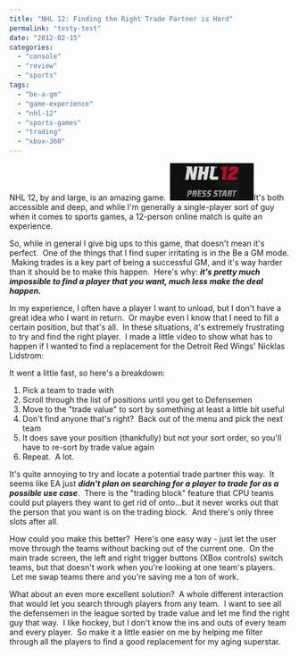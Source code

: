```yaml
---
title: "NHL 12: Finding the Right Trade Partner is Hard"
permalink: "testy-test"
date: "2012-02-15"
categories: 
  - "console"
  - "review"
  - "sports"
tags: 
  - "be-a-gm"
  - "game-experience"
  - "nhl-12"
  - "sports-games"
  - "trading"
  - "xbox-360"
---
```


NHL 12, by and large, is an amazing game.  [![NHL 12 Title Screen](images/120130-1944-06-e1327972232435-150x67.jpg "NHL 12 Title Screen")](http://www.thatgamesux.com/wp-content/uploads/2012/01/120130-1944-06.jpg)It's both accessible and deep, and while I'm generally a single-player sort of guy when it comes to sports games, a 12-person online match is quite an experience.

So, while in general I give big ups to this game, that doesn't mean it's perfect.  One of the things that I find super irritating is in the Be a GM mode.  Making trades is a key part of being a successful GM, and it's way harder than it should be to make this happen.  Here's why: **_it's pretty much impossible to find a player that you want, much less make the deal happen._**

In my experience, I often have a player I want to unload, but I don't have a great idea who I want in return.  Or maybe even I know that I need to fill a certain position, but that's all.  In these situations, it's extremely frustrating to try and find the right player.  I made a little video to show what has to happen if I wanted to find a replacement for the Detroit Red Wings' Nicklas Lidstrom:

It went a little fast, so here's a breakdown:

1. Pick a team to trade with
2. Scroll through the list of positions until you get to Defensemen
3. Move to the "trade value" to sort by something at least a little bit useful
4. Don't find anyone that's right?  Back out of the menu and pick the next team
5. It does save your position (thankfully) but not your sort order, so you'll have to re-sort by trade value again
6. Repeat.  A lot.

It's quite annoying to try and locate a potential trade partner this way.  It seems like EA just **_didn't plan on searching for a player to trade for as a possible use case_**.  There is the "trading block" feature that CPU teams could put players they want to get rid of onto...but it never works out that the person that you want is on the trading block.  And there's only three slots after all.

How could you make this better?  Here's one easy way - just let the user move through the teams without backing out of the current one.  On the main trade screen, the left and right trigger buttons (XBox controls) switch teams, but that doesn't work when you're looking at one team's players.  Let me swap teams there and you're saving me a ton of work.

What about an even more excellent solution?  A whole different interaction that would let you search through players from any team.  I want to see all the defensemen in the league sorted by trade value and let me find the right guy that way.  I like hockey, but I don't know the ins and outs of every team and every player.  So make it a little easier on me by helping me filter through all the players to find a good replacement for my aging superstar.

